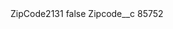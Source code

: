 <?xml version="1.0" encoding="UTF-8"?>
<CustomMetadata xmlns="http://soap.sforce.com/2006/04/metadata" xmlns:xsi="http://www.w3.org/2001/XMLSchema-instance" xmlns:xsd="http://www.w3.org/2001/XMLSchema">
    <label>ZipCode2131</label>
    <protected>false</protected>
    <values>
        <field>Zipcode__c</field>
        <value xsi:type="xsd:string">85752</value>
    </values>
</CustomMetadata>
